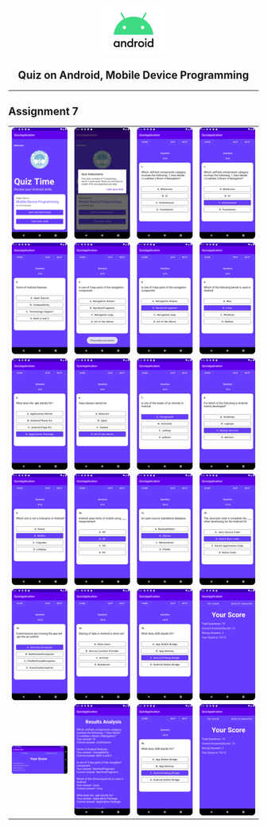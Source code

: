 <p align="center">
    <img src="android_logo.png" width="150" />
    <h2 align="center">Quiz on Android, Mobile Device Programming</h2>
    
</p>

<hr/>

<h2>Assignment 7</h2>
<p align="center">
<table border="0">
      <tr>
        <td><img src="screenshots/Screenshot_1.png" width="160" /></td>
        <td><img src="screenshots/Screenshot_2.png" width="160" /></td>
        <td><img src="screenshots/Screenshot_3.png" width="160" /></td>
        <td><img src="screenshots/Screenshot_4.png" width="160" /></td>
    </tr>
    <tr>
        <td><img src="screenshots/Screenshot_5.png" width="160" /></td>
        <td><img src="screenshots/Screenshot_6.png" width="160" /></td>
        <td><img src="screenshots/Screenshot_7.png" width="160" /></td>
        <td><img src="screenshots/Screenshot_8.png" width="160" /></td>
    </tr>
      <tr>
        <td><img src="screenshots/Screenshot_9.png" width="160" /></td>
        <td><img src="screenshots/Screenshot_10.png" width="160" /></td>
        <td><img src="screenshots/Screenshot_11.png" width="160" /></td>
        <td><img src="screenshots/Screenshot_12.png" width="160" /></td>
    </tr>
     <tr>
        <td><img src="screenshots/Screenshot_13.png" width="160" /></td>
        <td><img src="screenshots/Screenshot_14.png" width="160" /></td>
        <td><img src="screenshots/Screenshot_15.png" width="160" /></td>
        <td><img src="screenshots/Screenshot_16.png" width="160" /></td>      
    </tr>
     <tr>
        <td><img src="screenshots/Screenshot_17.png" width="160" /></td>
        <td><img src="screenshots/Screenshot_18.png" width="160" /></td>
        <td><img src="screenshots/Screenshot_19.png" width="160" /></td>
        <td><img src="screenshots/Screenshot_20.png" width="160" /></td>
    </tr>
    <tr>
        <td><img src="screenshots/Screenshot_21.png" width="160" /></td>
        <td><img src="screenshots/Screenshot_22.png" width="160" /></td>
        <td><img src="screenshots/Screenshot_19.png" width="160" /></td>
        <td><img src="screenshots/Screenshot_20.png" width="160" /></td>
    </tr>
</table>
</p>
